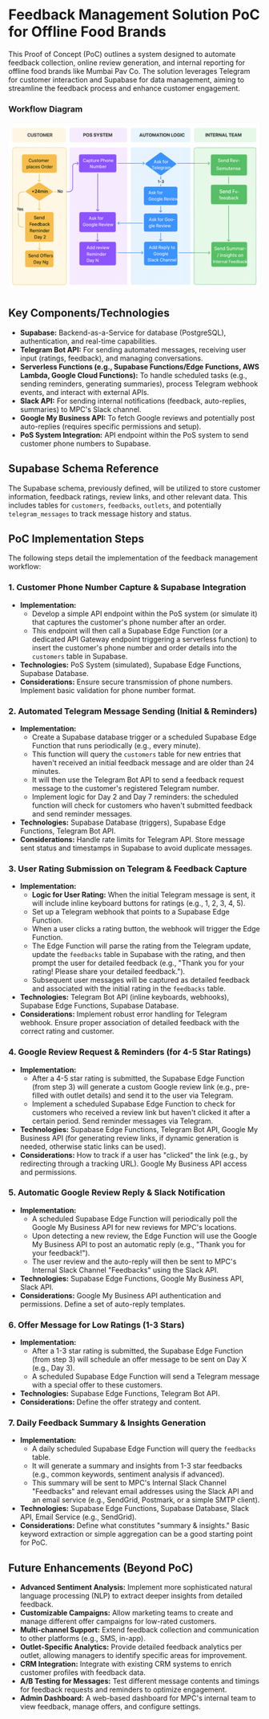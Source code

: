 # Feedback Management Solution PoC for Offline Food Brands

This Proof of Concept (PoC) outlines a system designed to automate feedback collection, online review generation, and internal reporting for offline food brands like Mumbai Pav Co. The solution leverages Telegram for customer interaction and Supabase for data management, aiming to streamline the feedback process and enhance customer engagement.

### Workflow Diagram
![Feedback Management Workflow Diagram](Diagrams/swim_diagram.png)

## Key Components/Technologies

*   **Supabase:** Backend-as-a-Service for database (PostgreSQL), authentication, and real-time capabilities.
*   **Telegram Bot API:** For sending automated messages, receiving user input (ratings, feedback), and managing conversations.
*   **Serverless Functions (e.g., Supabase Functions/Edge Functions, AWS Lambda, Google Cloud Functions):** To handle scheduled tasks (e.g., sending reminders, generating summaries), process Telegram webhook events, and interact with external APIs.
*   **Slack API:** For sending internal notifications (feedback, auto-replies, summaries) to MPC's Slack channel.
*   **Google My Business API:** To fetch Google reviews and potentially post auto-replies (requires specific permissions and setup).
*   **PoS System Integration:** API endpoint within the PoS system to send customer phone numbers to Supabase.

## Supabase Schema Reference

The Supabase schema, previously defined, will be utilized to store customer information, feedback ratings, review links, and other relevant data. This includes tables for `customers`, `feedbacks`, `outlets`, and potentially `telegram_messages` to track message history and status.

## PoC Implementation Steps

The following steps detail the implementation of the feedback management workflow:

### 1. Customer Phone Number Capture & Supabase Integration

*   **Implementation:**
    *   Develop a simple API endpoint within the PoS system (or simulate it) that captures the customer's phone number after an order.
    *   This endpoint will then call a Supabase Edge Function (or a dedicated API Gateway endpoint triggering a serverless function) to insert the customer's phone number and order details into the `customers` table in Supabase.
*   **Technologies:** PoS System (simulated), Supabase Edge Functions, Supabase Database.
*   **Considerations:** Ensure secure transmission of phone numbers. Implement basic validation for phone number format.

### 2. Automated Telegram Message Sending (Initial & Reminders)

*   **Implementation:**
    *   Create a Supabase database trigger or a scheduled Supabase Edge Function that runs periodically (e.g., every minute).
    *   This function will query the `customers` table for new entries that haven't received an initial feedback message and are older than 24 minutes.
    *   It will then use the Telegram Bot API to send a feedback request message to the customer's registered Telegram number.
    *   Implement logic for Day 2 and Day 7 reminders: the scheduled function will check for customers who haven't submitted feedback and send reminder messages.
*   **Technologies:** Supabase Database (triggers), Supabase Edge Functions, Telegram Bot API.
*   **Considerations:** Handle rate limits for Telegram API. Store message sent status and timestamps in Supabase to avoid duplicate messages.

### 3. User Rating Submission on Telegram & Feedback Capture

*   **Implementation:**
    *   **Logic for User Rating:** When the initial Telegram message is sent, it will include inline keyboard buttons for ratings (e.g., 1, 2, 3, 4, 5).
    *   Set up a Telegram webhook that points to a Supabase Edge Function.
    *   When a user clicks a rating button, the webhook will trigger the Edge Function.
    *   The Edge Function will parse the rating from the Telegram update, update the `feedbacks` table in Supabase with the rating, and then prompt the user for detailed feedback (e.g., "Thank you for your rating! Please share your detailed feedback.").
    *   Subsequent user messages will be captured as detailed feedback and associated with the initial rating in the `feedbacks` table.
*   **Technologies:** Telegram Bot API (inline keyboards, webhooks), Supabase Edge Functions, Supabase Database.
*   **Considerations:** Implement robust error handling for Telegram webhook. Ensure proper association of detailed feedback with the correct rating and customer.

### 4. Google Review Request & Reminders (for 4-5 Star Ratings)

*   **Implementation:**
    *   After a 4-5 star rating is submitted, the Supabase Edge Function (from step 3) will generate a custom Google review link (e.g., pre-filled with outlet details) and send it to the user via Telegram.
    *   Implement a scheduled Supabase Edge Function to check for customers who received a review link but haven't clicked it after a certain period. Send reminder messages via Telegram.
*   **Technologies:** Supabase Edge Functions, Telegram Bot API, Google My Business API (for generating review links, if dynamic generation is needed, otherwise static links can be used).
*   **Considerations:** How to track if a user has "clicked" the link (e.g., by redirecting through a tracking URL). Google My Business API access and permissions.

### 5. Automatic Google Review Reply & Slack Notification

*   **Implementation:**
    *   A scheduled Supabase Edge Function will periodically poll the Google My Business API for new reviews for MPC's locations.
    *   Upon detecting a new review, the Edge Function will use the Google My Business API to post an automatic reply (e.g., "Thank you for your feedback!").
    *   The user review and the auto-reply will then be sent to MPC's Internal Slack Channel "Feedbacks" using the Slack API.
*   **Technologies:** Supabase Edge Functions, Google My Business API, Slack API.
*   **Considerations:** Google My Business API authentication and permissions. Define a set of auto-reply templates.

### 6. Offer Message for Low Ratings (1-3 Stars)

*   **Implementation:**
    *   After a 1-3 star rating is submitted, the Supabase Edge Function (from step 3) will schedule an offer message to be sent on Day X (e.g., Day 3).
    *   A scheduled Supabase Edge Function will send a Telegram message with a special offer to these customers.
*   **Technologies:** Supabase Edge Functions, Telegram Bot API.
*   **Considerations:** Define the offer strategy and content.

### 7. Daily Feedback Summary & Insights Generation

*   **Implementation:**
    *   A daily scheduled Supabase Edge Function will query the `feedbacks` table.
    *   It will generate a summary and insights from 1-3 star feedbacks (e.g., common keywords, sentiment analysis if advanced).
    *   This summary will be sent to MPC's Internal Slack Channel "Feedbacks" and relevant email addresses using the Slack API and an email service (e.g., SendGrid, Postmark, or a simple SMTP client).
*   **Technologies:** Supabase Edge Functions, Supabase Database, Slack API, Email Service (e.g., SendGrid).
*   **Considerations:** Define what constitutes "summary & insights." Basic keyword extraction or simple aggregation can be a good starting point for PoC.

## Future Enhancements (Beyond PoC)

*   **Advanced Sentiment Analysis:** Implement more sophisticated natural language processing (NLP) to extract deeper insights from detailed feedback.
*   **Customizable Campaigns:** Allow marketing teams to create and manage different offer campaigns for low-rated customers.
*   **Multi-channel Support:** Extend feedback collection and communication to other platforms (e.g., SMS, in-app).
*   **Outlet-Specific Analytics:** Provide detailed feedback analytics per outlet, allowing managers to identify specific areas for improvement.
*   **CRM Integration:** Integrate with existing CRM systems to enrich customer profiles with feedback data.
*   **A/B Testing for Messages:** Test different message contents and timings for feedback requests and reminders to optimize engagement.
*   **Admin Dashboard:** A web-based dashboard for MPC's internal team to view feedback, manage offers, and configure settings.